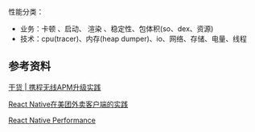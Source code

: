 性能分类：

- 业务：卡顿 、启动、 渲染 、稳定性、包体积(so、dex、资源)
- 技术：cpu(tracer)、内存(heap dumper)、io、网络、存储、电量、线程



## 参考资料
[干货 | 携程无线APM升级实践](https://mp.weixin.qq.com/s?__biz=MjM5MDI3MjA5MQ==&mid=2697269379&idx=1&sn=1227a77caf29ae0e732d976f3f909540&scene=21#wechat_redirect)

[React Native在美团外卖客户端的实践](https://tech.meituan.com/2019/12/19/meituan-mrn-practice.html)

[React Native Performance](https://reactnative.dev/docs/performance)